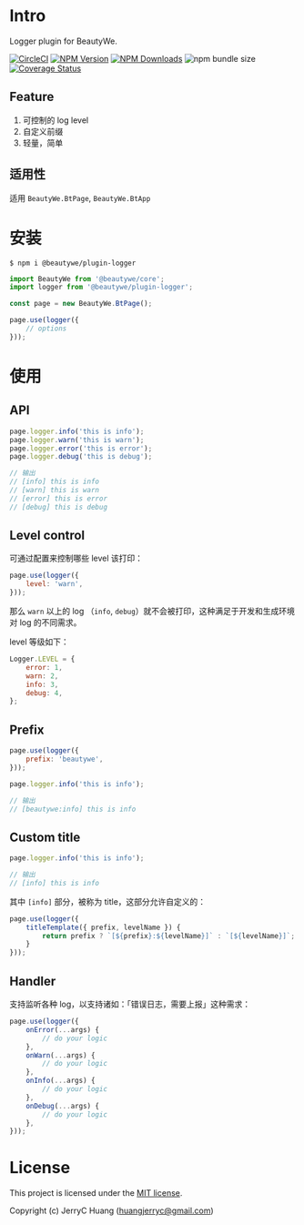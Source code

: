 # Intro
Logger plugin for BeautyWe.

[![CircleCI](https://img.shields.io/circleci/project/github/beautywe/plugin-logger/master.svg)](https://circleci.com/gh/beautywe/plugin-logger)
[![NPM Version](https://img.shields.io/npm/v/@beautywe/plugin-logger.svg)](https://www.npmjs.com/package/@beautywe/plugin-logger) 
[![NPM Downloads](https://img.shields.io/npm/dm/@beautywe/plugin-logger.svg)](https://www.npmjs.com/package/@beautywe/plugin-logger) 
![npm bundle size](https://img.shields.io/bundlephobia/minzip/@beautywe/plugin-logger.svg)
[![Coverage Status](https://coveralls.io/repos/github/beautywe/plugin-logger/badge.svg)](https://coveralls.io/github/beautywe/plugin-logger)


## Feature
1. 可控制的 log level
2. 自定义前缀
3. 轻量，简单

## 适用性

适用 `BeautyWe.BtPage`, `BeautyWe.BtApp`

# 安装

```
$ npm i @beautywe/plugin-logger
```

```javascript
import BeautyWe from '@beautywe/core';
import logger from '@beautywe/plugin-logger';

const page = new BeautyWe.BtPage();

page.use(logger({
    // options
}));
```

# 使用

## API

```javascript
page.logger.info('this is info');
page.logger.warn('this is warn');
page.logger.error('this is error');
page.logger.debug('this is debug');

// 输出
// [info] this is info
// [warn] this is warn
// [error] this is error
// [debug] this is debug
```

## Level control

可通过配置来控制哪些 level 该打印：

```javascript
page.use(logger({
    level: 'warn',
}));
```

那么 `warn` 以上的 log （`info`, `debug`）就不会被打印，这种满足于开发和生成环境对 log 的不同需求。

level 等级如下：

```javascript
Logger.LEVEL = {
    error: 1,
    warn: 2,
    info: 3,
    debug: 4,
};
```

## Prefix

```javascript
page.use(logger({
    prefix: 'beautywe',
}));

page.logger.info('this is info');

// 输出
// [beautywe:info] this is info
```

## Custom title

```javascript
page.logger.info('this is info');

// 输出
// [info] this is info
```

其中 `[info]` 部分，被称为 title，这部分允许自定义的：

```javascript
page.use(logger({
    titleTemplate({ prefix, levelName }) {
        return prefix ? `[${prefix}:${levelName}]` : `[${levelName}]`;
    }
}));
```

## Handler

支持监听各种 log，以支持诸如：「错误日志，需要上报」这种需求：

```javascript
page.use(logger({
    onError(...args) {
        // do your logic
    },
    onWarn(...args) {
        // do your logic
    },
    onInfo(...args) {
        // do your logic
    },
    onDebug(...args) {
        // do your logic
    },
}));
```

# License
This project is licensed under the [MIT license](LICENSE).

Copyright (c) JerryC Huang (huangjerryc@gmail.com)